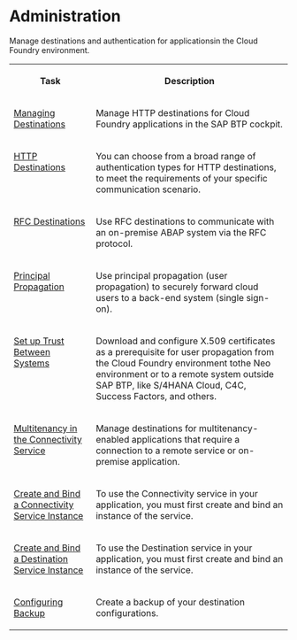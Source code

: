 <!-- loio78198e8b58f949af977e579b5de42299 -->

# Administration

Manage destinations and authentication for applicationsin the Cloud Foundry environment.


<table>
<tr>
<th valign="top">

Task

</th>
<th valign="top">

Description

</th>
</tr>
<tr>
<td valign="top">

[Managing Destinations](managing-destinations-84e45e0.md)

</td>
<td valign="top">

Manage HTTP destinations for Cloud Foundry applications in the SAP BTP cockpit.

</td>
</tr>
<tr>
<td valign="top">

[HTTP Destinations](http-destinations-42a0e6b.md)

</td>
<td valign="top">

You can choose from a broad range of authentication types for HTTP destinations, to meet the requirements of your specific communication scenario.

</td>
</tr>
<tr>
<td valign="top">

[RFC Destinations](rfc-destinations-238d027.md)

</td>
<td valign="top">

Use RFC destinations to communicate with an on-premise ABAP system via the RFC protocol.

</td>
</tr>
<tr>
<td valign="top">

[Principal Propagation](principal-propagation-e2cbb48.md)

</td>
<td valign="top">

Use principal propagation \(user propagation\) to securely forward cloud users to a back-end system \(single sign-on\).

</td>
</tr>
<tr>
<td valign="top">

[Set up Trust Between Systems](set-up-trust-between-systems-82dbeca.md)

</td>
<td valign="top">

Download and configure X.509 certificates as a prerequisite for user propagation from the Cloud Foundry environment tothe Neo environment or to a remote system outside SAP BTP, like S/4HANA Cloud, C4C, Success Factors, and others.

</td>
</tr>
<tr>
<td valign="top">

[Multitenancy in the Connectivity Service](multitenancy-in-the-connectivity-service-9c0bdd0.md)

</td>
<td valign="top">

Manage destinations for multitenancy-enabled applications that require a connection to a remote service or on-premise application.

</td>
</tr>
<tr>
<td valign="top">

[Create and Bind a Connectivity Service Instance](create-and-bind-a-connectivity-service-instance-a2b88cf.md)

</td>
<td valign="top">

To use the Connectivity service in your application, you must first create and bind an instance of the service.

</td>
</tr>
<tr>
<td valign="top">

[Create and Bind a Destination Service Instance](create-and-bind-a-destination-service-instance-9fdad3c.md)

</td>
<td valign="top">

To use the Destination service in your application, you must first create and bind an instance of the service.

</td>
</tr>
<tr>
<td valign="top">

[Configuring Backup](configuring-backup-d0d549a.md)

</td>
<td valign="top">

Create a backup of your destination configurations.

</td>
</tr>
</table>

